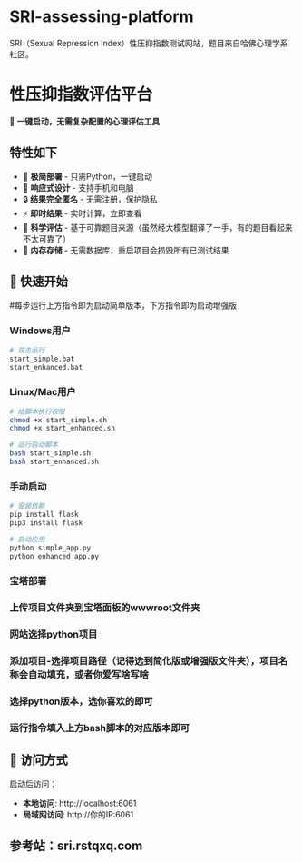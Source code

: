 # SRI-assessing-platform
SRI（Sexual Repression Index）性压抑指数测试网站，题目来自哈佛心理学系社区。
# 性压抑指数评估平台

🚀 **一键启动，无需复杂配置的心理评估工具**

## 特性如下

- 🎯 **极简部署** - 只需Python，一键启动
- 📱 **响应式设计** - 支持手机和电脑
- 🔒 **结果完全匿名** - 无需注册，保护隐私
- ⚡ **即时结果** - 实时计算，立即查看
- 🧠 **科学评估** - 基于可靠题目来源（虽然经大模型翻译了一手，有的题目看起来不太可靠了）
- 💾 **内存存储** - 无需数据库，重启项目会损毁所有已测试结果

## 🚀 快速开始

#每步运行上方指令即为启动简单版本，下方指令即为启动增强版

### Windows用户
```bash
# 双击运行
start_simple.bat
start_enhanced.bat
```

### Linux/Mac用户
```bash
# 给脚本执行权限
chmod +x start_simple.sh
chmod +x start_enhanced.sh

# 运行启动脚本
bash start_simple.sh
bash start_enhanced.sh
```

### 手动启动
```bash
# 安装依赖
pip install flask
pip3 install flask

# 启动应用
python simple_app.py
python enhanced_app.py
```

### 宝塔部署

### 上传项目文件夹到宝塔面板的wwwroot文件夹
### 网站选择python项目
### 添加项目-选择项目路径（记得选到简化版或增强版文件夹），项目名称会自动填充，或者你爱写啥写啥
### 选择python版本，选你喜欢的即可
### 运行指令填入上方bash脚本的对应版本即可

## 📱 访问方式

启动后访问：
- **本地访问**: http://localhost:6061
- **局域网访问**: http://你的IP:6061

## 参考站：sri.rstqxq.com